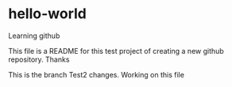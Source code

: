 # hello-world
Learning github

This file is a README for this test project of creating a new github repository.
Thanks

This is the branch Test2 changes.
Working on this file
